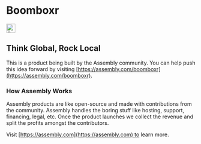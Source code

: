 # Boomboxr

<a href="https://assembly.com/boomboxr/bounties"><img src="https://asm-badger.herokuapp.com/boomboxr/badges/tasks.svg" height="24px" alt="Open Tasks" /></a>

## Think Global, Rock Local

This is a product being built by the Assembly community. You can help push this idea forward by visiting [https://assembly.com/boomboxr](https://assembly.com/boomboxr).

### How Assembly Works

Assembly products are like open-source and made with contributions from the community. Assembly handles the boring stuff like hosting, support, financing, legal, etc. Once the product launches we collect the revenue and split the profits amongst the contributors.

Visit [https://assembly.com](https://assembly.com) to learn more.
